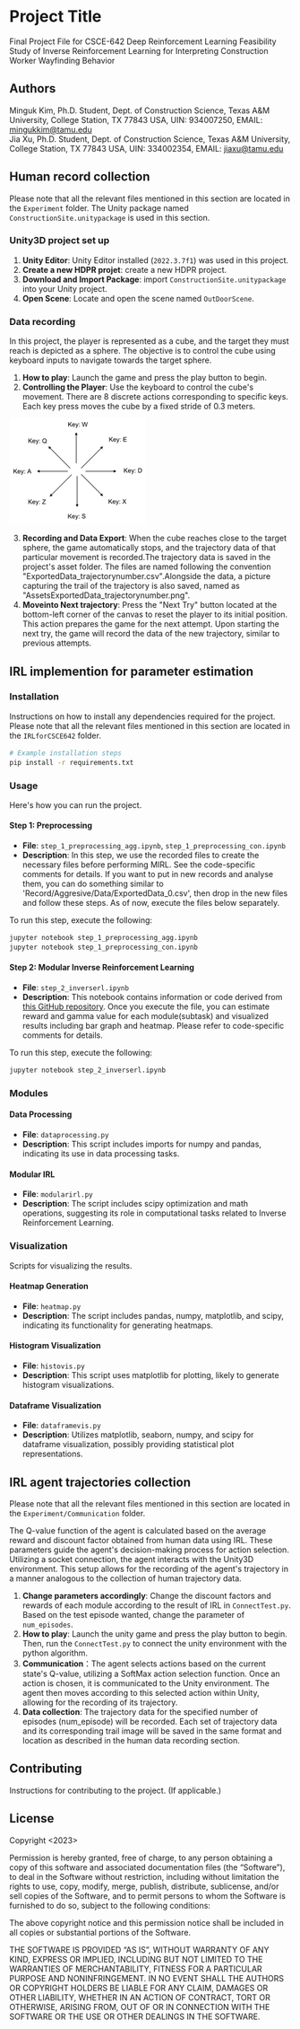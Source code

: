 # Project Title

Final Project File for CSCE-642 Deep Reinforcement Learning
Feasibility Study of Inverse Reinforcement Learning for Interpreting Construction Worker Wayfinding Behavior

## Authors
Minguk Kim, Ph.D. Student, Dept. of Construction Science, Texas A&M University, College Station, TX 77843 USA, UIN: 934007250, EMAIL: mingukkim@tamu.edu\
Jia Xu, Ph.D. Student, Dept. of Construction Science, Texas A&M University, College Station, TX 77843 USA, UIN: 334002354, EMAIL: jiaxu@tamu.edu

## Human record collection
Please note that all the relevant files mentioned in this section are located in the `Experiment` folder. The Unity package named `ConstructionSite.unitypackage` is used in this section.

### Unity3D project set up
1. **Unity Editor**: Unity Editor installed (`2022.3.7f1`) was used in this project.
2. **Create a new HDPR projet**: create a new HDPR project.
3. **Download and Import Package**: import `ConstructionSite.unitypackage` into your Unity project.
4. **Open Scene**: Locate and open the scene named `OutDoorScene`.

### Data recording
In this project, the player is represented as a cube, and the target they must reach is depicted as a sphere. The objective is to control the cube using keyboard inputs to navigate towards the target sphere.
1. **How to play**: Launch the game and press the play button to begin.
2. **Controlling the Player**: Use the keyboard to control the cube's movement. There are 8 discrete actions corresponding to specific keys. Each key press moves the cube by a fixed stride of 0.3 meters.

![Alt text](image.png)

3. **Recording and Data Export**: When the cube reaches close to the target sphere, the game automatically stops, and the trajectory data of that particular movement is recorded.The trajectory data is saved in the project's asset folder. The files are named following the convention "ExportedData_trajectorynumber.csv".Alongside the data, a picture capturing the trail of the trajectory is also saved, named as "AssetsExportedData_trajectorynumber.png".
4. **Moveinto Next trajectory**: Press the "Next Try" button located at the bottom-left corner of the canvas to reset the player to its initial position. This action prepares the game for the next attempt. Upon starting the next try, the game will record the data of the new trajectory, similar to previous attempts.

## IRL implemention for parameter estimation
### Installation

Instructions on how to install any dependencies required for the project.
Please note that all the relevant files mentioned in this section are located in the `IRLforCSCE642` folder.

```bash
# Example installation steps
pip install -r requirements.txt
```

### Usage

Here's how you can run the project.

#### Step 1: Preprocessing

- **File**: `step_1_preprocessing_agg.ipynb`, `step_1_preprocessing_con.ipynb`
- **Description**: In this step, we use the recorded files to create the necessary files before performing MIRL. See the code-specific comments for details. If you want to put in new records and analyse them, you can do something similar to 'Record/Aggresive/Data/ExportedData_0.csv', then drop in the new files and follow these steps. As of now, execute the files below separately.

To run this step, execute the following:

```bash
jupyter notebook step_1_preprocessing_agg.ipynb
jupyter notebook step_1_preprocessing_con.ipynb
```

#### Step 2: Modular Inverse Reinforcement Learning
- **File**: `step_2_inverserl.ipynb`
- **Description**: This notebook contains information or code derived from [this GitHub repository](https://github.com/corgiTrax/Modular-Reinforcement-Learning-Driving/blob/master/inverseRL.py). Once you execute the file, you can estimate reward and gamma value for each module(subtask) and visualized results including bar graph and heatmap. Please refer to code-specific comments for details.

To run this step, execute the following:

```bash
jupyter notebook step_2_inverserl.ipynb
```

### Modules

#### Data Processing
- **File**: `dataprocessing.py`
- **Description**: This script includes imports for numpy and pandas, indicating its use in data processing tasks.

#### Modular IRL
- **File**: `modularirl.py`
- **Description**: The script includes scipy optimization and math operations, suggesting its role in computational tasks related to Inverse Reinforcement Learning.

### Visualization

Scripts for visualizing the results.

#### Heatmap Generation
- **File**: `heatmap.py`
- **Description**: The script includes pandas, numpy, matplotlib, and scipy, indicating its functionality for generating heatmaps.

#### Histogram Visualization
- **File**: `histovis.py`
- **Description**: This script uses matplotlib for plotting, likely to generate histogram visualizations.

#### Dataframe Visualization
- **File**: `dataframevis.py`
- **Description**: Utilizes matplotlib, seaborn, numpy, and scipy for dataframe visualization, possibly providing statistical plot representations.


## IRL agent trajectories collection
Please note that all the relevant files mentioned in this section are located in the `Experiment/Communication` folder. 

The Q-value function of the agent is calculated based on the average reward and discount factor obtained from human data using IRL. These parameters guide the agent's decision-making process for action selection. Utilizing a socket connection, the agent interacts with the Unity3D environment. This setup allows for the recording of the agent's trajectory in a manner analogous to the collection of human trajectory data.

1. **Change parameters accordingly**: Change the discount factors and rewards of each module according to the result of IRL in `ConnectTest.py`. Based on the test episode wanted, change the parameter of `num_episodes`.
2. **How to play**: Launch the unity game and press the play button to begin. Then, run the `ConnectTest.py` to connect the unity environment with the python algorithm.
3. **Communication**：The agent selects actions based on the current state's Q-value, utilizing a SoftMax action selection function. Once an action is chosen, it is communicated to the Unity environment. The agent then moves according to this selected action within Unity, allowing for the recording of its trajectory. 
4. **Data collection**: The trajectory data for the specified number of episodes (num_episode) will be recorded. Each set of trajectory data and its corresponding trail image will be saved in the same format and location as described in the human data recording section. 

## Contributing
Instructions for contributing to the project. (If applicable.)

## License
Copyright <2023> <COPYRIGHT Minguk Kim and Jia Xu>

Permission is hereby granted, free of charge, to any person obtaining a copy of this software and associated documentation files (the “Software”), to deal in the Software without restriction, including without limitation the rights to use, copy, modify, merge, publish, distribute, sublicense, and/or sell copies of the Software, and to permit persons to whom the Software is furnished to do so, subject to the following conditions:

The above copyright notice and this permission notice shall be included in all copies or substantial portions of the Software.

THE SOFTWARE IS PROVIDED “AS IS”, WITHOUT WARRANTY OF ANY KIND, EXPRESS OR IMPLIED, INCLUDING BUT NOT LIMITED TO THE WARRANTIES OF MERCHANTABILITY, FITNESS FOR A PARTICULAR PURPOSE AND NONINFRINGEMENT. IN NO EVENT SHALL THE AUTHORS OR COPYRIGHT HOLDERS BE LIABLE FOR ANY CLAIM, DAMAGES OR OTHER LIABILITY, WHETHER IN AN ACTION OF CONTRACT, TORT OR OTHERWISE, ARISING FROM, OUT OF OR IN CONNECTION WITH THE SOFTWARE OR THE USE OR OTHER DEALINGS IN THE SOFTWARE.